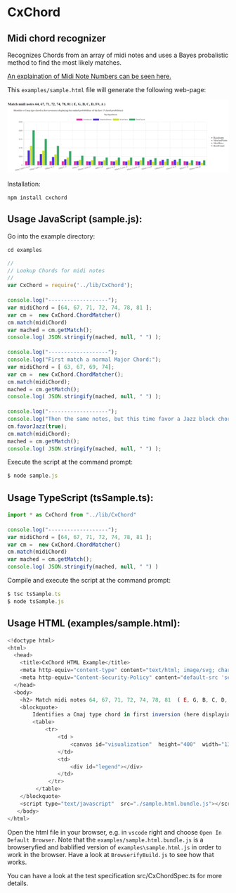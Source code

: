 # CxChord
## Midi chord recognizer ##

Recognizes Chords from an array of midi notes and uses a Bayes probalistic method to find the most likely matches.

[An explaination of Midi Note Numbers can be seen here.](https://www.computermusicresource.com/midikeys.html)

This `examples/sample.html` file will generate the following web-page:

![Sample Output](./examples/webSample.png)


Installation:
```
npm install cxchord
```

Usage JavaScript (sample.js):
----------------

Go into the example directory:
```
cd examples
```

```javascript
//
// Lookup Chords for midi notes
// 
var CxChord = require('../lib/CxChord');

console.log("-------------------");
var midiChord = [64, 67, 71, 72, 74, 78, 81 ];
var cm =  new CxChord.ChordMatcher()
cm.match(midiChord)
var mached = cm.getMatch();
console.log( JSON.stringify(mached, null, " ") );

console.log("-------------------");
console.log("First match a normal Major Chord:");
var midiChord = [ 63, 67, 69, 74];
var cm =  new CxChord.ChordMatcher();
cm.match(midiChord);
mached = cm.getMatch();
console.log( JSON.stringify(mached, null, " ") );

console.log("-------------------");
console.log("Then the same notes, but this time favor a Jazz block chord interpretation:");
cm.favorJazz(true);
cm.match(midiChord);
mached = cm.getMatch();
console.log( JSON.stringify(mached, null, " ") );
```
Execute the script at the command prompt:
```javascript
$ node sample.js
```

Usage TypeScript (tsSample.ts):
----------------
```javascript
import * as CxChord from "../lib/CxChord"

console.log("-------------------");
var midiChord = [64, 67, 71, 72, 74, 78, 81 ];
var cm =  new CxChord.ChordMatcher()
cm.match(midiChord)
var mached = cm.getMatch();
console.log( JSON.stringify(mached, null, " ") )
```
Compile and execute the script at the command prompt:
```javascript
$ tsc tsSample.ts
$ node tsSample.js
```

Usage HTML (examples/sample.html):
----------------

```javascript
<!doctype html>
<html>
  <head>
    <title>CxChord HTML Example</title>
    <meta http-equiv="content-type" content="text/html; image/svg; charset=utf-8 ;">
    <meta http-equiv="Content-Security-Policy" content="default-src 'self'; img-src 'self' blob: data:; script-src 'self' 'unsafe-inline'; style-src 'self' 'unsafe-inline'">
  </head>
  <body>
    <h2> Match midi notes 64, 67, 71, 72, 74, 78, 81  ( E, G, B, C, D, F#, A ) </h2>
    <blockquote>
        Identifies a Cmaj type chord in first inversion (here displaying the first 15 chord-posibilities ranked): 
        <table>
            <tr>
                <td >
                    <canvas id="visualization"  height="400"  width="1300" ></canvas>
                </td>
                <td>
                    <div id="legend"></div>
                </td>
             </tr>
         </table>
    </blockquote>
    <script type="text/javascript"  src="./sample.html.bundle.js"></script>
   </body>
</html>
```
Open the html file in your browser, e.g. in `vscode` right and choose `Open In Default Browser`. Note that the `examples/sample.html.bundle.js` is a browseryfied and bablified version of `examples\sample.html.js` in order to work in the browser. Have a look at `BrowserifyBuild.js` to see how that works.

You can have a look at the test specification src/CxChordSpec.ts for more details.